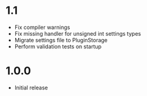# 1.1

* Fix compiler warnings
* Fix missing handler for unsigned int settings types
* Migrate settings file to PluginStorage
* Perform validation tests on startup


# 1.0.0

* Initial release
